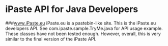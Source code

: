 iPaste API for Java Developers
===============
###www.iPaste.eu
iPaste.eu is a pastebin-like site.
This is the iPaste.eu developers API. 
See com.ipaste.sample.TryMe.java for API usage example.
These classes have not been tested enough. However, overall, this is very similar to the final version of the iPaste API.


